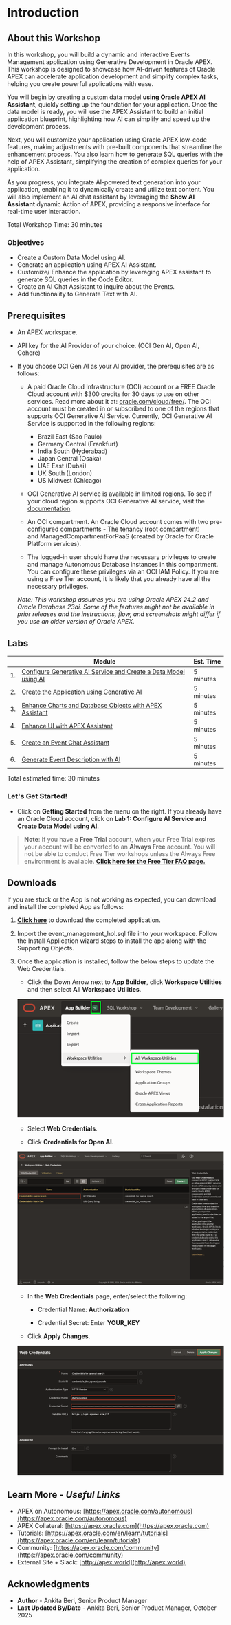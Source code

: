 # Introduction

## About this Workshop

In this workshop, you will build a dynamic and interactive Events Management application using Generative Development in Oracle APEX. This workshop is designed to showcase how AI-driven features of Oracle APEX can accelerate application development and simplify complex tasks, helping you create powerful applications with ease.

You will begin by creating a custom data model **using Oracle APEX AI Assistant**, quickly setting up the foundation for your application. Once the data model is ready, you will use the APEX Assistant to build an initial application blueprint, highlighting how AI can simplify and speed up the development process.

Next, you will customize your application using Oracle APEX low-code features, making adjustments with pre-built components that streamline the enhancement process. You also learn how to generate SQL queries with the help of APEX Assistant, simplifying the creation of complex queries for your application.

As you progress, you integrate AI-powered text generation into your application, enabling it to dynamically create and utilize text content. You will also implement an AI chat assistant by leveraging the **Show AI Assistant** dynamic Action of APEX, providing a responsive interface for real-time user interaction.

Total Workshop Time: 30 minutes

### Objectives

- Create a Custom Data Model using AI.
- Generate an application using APEX AI Assistant.
- Customize/ Enhance the application by leveraging APEX assistant to generate SQL queries in the Code Editor.
- Create an AI Chat Assistant to inquire about the Events.
- Add functionality to Generate Text with AI.

## Prerequisites

- An APEX workspace.

- API key for the AI Provider of your choice. (OCI Gen AI, Open AI, Cohere)

- If you choose OCI Gen AI as your AI provider, the prerequisites are as follows:

    - A paid Oracle Cloud Infrastructure (OCI) account or a FREE Oracle Cloud account with $300 credits for 30 days to use on other services. Read more about it at: [oracle.com/cloud/free/](https://www.oracle.com/cloud/free/). The OCI account must be created in or subscribed to one of the regions that supports OCI Generative AI Service. Currently, OCI Generative AI Service is supported in the following regions:

        - Brazil East (Sao Paulo)
        - Germany Central (Frankfurt)
        - India South (Hyderabad)
        - Japan Central (Osaka)
        - UAE East (Dubai)
        - UK South (London)
        - US Midwest (Chicago)

    - OCI Generative AI service is available in limited regions. To see if your cloud region supports OCI Generative AI service, visit the [documentation](https://docs.oracle.com/en-us/iaas/Content/generative-ai/overview.htm#regions).

    - An OCI compartment. An Oracle Cloud account comes with two pre-configured compartments - The tenancy (root compartment) and ManagedCompartmentForPaaS (created by Oracle for Oracle Platform services).

    - The logged-in user should have the necessary privileges to create and manage Autonomous Database instances in this compartment. You can configure these privileges via an OCI IAM Policy. If you are using a Free Tier account, it is likely that you already have all the necessary privileges.

    *Note: This workshop assumes you are using Oracle APEX 24.2 and Oracle Database 23ai. Some of the features might not be available in prior releases and the instructions, flow, and screenshots might differ if you use an older version of Oracle APEX.*

## Labs

| | Module | Est. Time |
|--- |--- | --- |
| 1.|[Configure Generative AI Service and Create a Data Model using AI](?lab=1-create-data-model-using-ai) | 5 minutes |
| 2.|[Create the Application using Generative AI](?lab=2-create-app) | 5 minutes |
|3.|[Enhance Charts and Database Objects with APEX Assistant](?lab=3-apex-assistant) | 5 minutes |
| 4.|[Enhance UI with APEX Assistant](?lab=4-ui-apex-assistant) | 5 minutes |
| 5.|[Create an Event Chat Assistant](?lab=5-chat-bot) | 5 minutes |
|6.| [Generate Event Description with AI](?lab=6-generate-text) | 5 minutes |

Total estimated time: 30 minutes

### **Let's Get Started!**

- Click on **Getting Started** from the menu on the right. If you already have an Oracle Cloud account, click on **Lab 1: Configure AI Service and Create Data Model using AI**.

>**Note**: If you have a **Free Trial** account, when your Free Trial expires your account will be converted to an **Always Free** account. You will not be able to conduct Free Tier workshops unless the Always Free environment is available. **[Click here for the Free Tier FAQ page.](https://www.oracle.com/cloud/free/faq.html)**

## Downloads

If you are stuck or the App is not working as expected, you can download and install the completed App as follows:

1. **[Click here](https://c4u04.objectstorage.us-ashburn-1.oci.customer-oci.com/p/EcTjWk2IuZPZeNnD_fYMcgUhdNDIDA6rt9gaFj_WZMiL7VvxPBNMY60837hu5hga/n/c4u04/b/livelabsfiles/o/labfiles%2Fevents-management-hol.sql)** to download the completed application.

2. Import the event\_management\_hol.sql file into your workspace. Follow the Install Application wizard steps to install the app along with the Supporting Objects.

3. Once the application is installed, follow the below steps to update the Web Credentials.

    - Click the Down Arrow next to **App Builder**, click **Workspace Utilities** and then select **All Workspace Utilities**.

    ![navigate to workspace utilities](images/navigate-to-workspace-utilities.png " ")

    - Select **Web Credentials**.

    - Click **Credentials for Open AI**.

    ![select openai credentials](images/select-openai-cred.png " ")

    - In the **Web Credentials** page, enter/select the following:

        - Credential Name: **Authorization**

        - Credential Secret: Enter **YOUR_KEY**

    - Click **Apply Changes**.

    ![update open ai cred](images/update-openai-cred.png " ")

## Learn More - *Useful Links*

- APEX on Autonomous:   [https://apex.oracle.com/autonomous](https://apex.oracle.com/autonomous)
- APEX Collateral:   [https://apex.oracle.com](https://apex.oracle.com)
- Tutorials:   [https://apex.oracle.com/en/learn/tutorials](https://apex.oracle.com/en/learn/tutorials)
- Community:  [https://apex.oracle.com/community](https://apex.oracle.com/community)
- External Site + Slack:   [http://apex.world](http://apex.world)

## Acknowledgments

- **Author** - Ankita Beri, Senior Product Manager
- **Last Updated By/Date** - Ankita Beri, Senior Product Manager, October 2025
